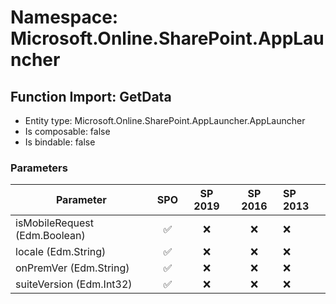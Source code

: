 # Namespace: Microsoft.Online.SharePoint.AppLauncher

## Function Import: GetData

- Entity type: Microsoft.Online.SharePoint.AppLauncher.AppLauncher
- Is composable: false
- Is bindable: false

### Parameters

Parameter | SPO | SP 2019 | SP 2016 | SP 2013
----------|:---:|:-------:|:-------:|:-------
isMobileRequest (Edm.Boolean) | ✅ | ❌ | ❌ | ❌
locale (Edm.String) | ✅ | ❌ | ❌ | ❌
onPremVer (Edm.String) | ✅ | ❌ | ❌ | ❌
suiteVersion (Edm.Int32) | ✅ | ❌ | ❌ | ❌